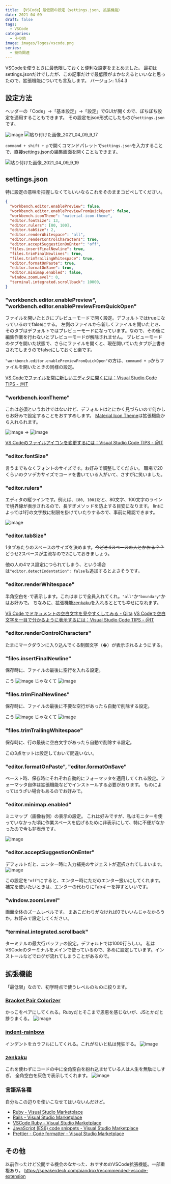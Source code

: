 ```yaml
---
title: 【VSCode】最低限の設定（settings.json, 拡張機能）
date: 2021-04-09
draft: false
tags:
  - VSCode
categories:
  - その他
image: images/logos/vscode.png
series:
  - 技術関連
---
```


VSCodeを使うときに最低限しておくと便利な設定をまとめました。
最初はsettings.jsonだけでしたが、この記事だけで最低限がまかなえるといいなと思ったので、拡張機能についても言及します。
バージョン: 1.54.3


## 設定方法

ヘッダーの「Code」→「基本設定」→「設定」でGUIが開くので、ぽちぽち設定を適用することもできます。
その設定をjson形式にしたものが`settings.json`です。

![image](https://user-images.githubusercontent.com/44717752/114111049-f774fe00-9913-11eb-8db5-34eea696601b.png)
![貼り付けた画像_2021_04_09_9_17](https://user-images.githubusercontent.com/44717752/114111225-75390980-9914-11eb-94bc-d5a56078210f.png)

`command + shift + p`で開くコマンドパレットで`settings.json`を入力することで、直接settings.jsonの編集画面を開くこともできます。

![貼り付けた画像_2021_04_09_9_19](https://user-images.githubusercontent.com/44717752/114111338-c9dc8480-9914-11eb-875c-ed5583c2d081.png)


## settings.json

特に設定の意味を把握しなくてもいいならこれをそのままコピペしてください。

```json:settings.json
{
  "workbench.editor.enablePreview": false,
  "workbench.editor.enablePreviewFromQuickOpen": false,
  "workbench.iconTheme": "material-icon-theme",
  "editor.fontSize": 13,
  "editor.rulers": [80, 100],
  "editor.tabSize": 2,
  "editor.renderWhitespace": "all",
  "editor.renderControlCharacters": true,
  "editor.acceptSuggestionOnEnter": "off",
  "files.insertFinalNewline": true,
  "files.trimFinalNewlines": true,
  "files.trimTrailingWhitespace": true,
  "editor.formatOnPaste": true,
  "editor.formatOnSave": true,
  "editor.minimap.enabled": false,
  "window.zoomLevel": 0,
  "terminal.integrated.scrollback": 10000,
}
```

### "workbench.editor.enablePreview", "workbench.editor.enablePreviewFromQuickOpen"

ファイルを開いたときにプレビューモードで開く設定。デフォルトではtrueになっているのでfalseにする。
左側のファイルから新しくファイルを開いたとき、そのタブはデフォルトではプレビューモードになっています。なので、その後に編集作業を行わないとプレビューモードが解除されません。
プレビューモードのタブを開いた状態で、さらにファイルを開くと、現在開いていたタブが上書きされてしまうのでfalseにしておくと楽です。

`"workbench.editor.enablePreviewFromQuickOpen"`の方は、`command + p`からファイルを開いたときの同様の設定。

[VS Codeでファイルを常に新しいエディタに開くには：Visual Studio Code TIPS \- ＠IT](https://www.atmarkit.co.jp/ait/articles/1806/15/news026.html)


### "workbench.iconTheme"

これは必須というわけではないけど、デフォルトはとにかく見づらいので何かしらお好みで設定することをおすすめします。
[Material Icon Theme](https://marketplace.visualstudio.com/items?itemName=PKief.material-icon-theme)は拡張機能から入れられます。

![image](https://user-images.githubusercontent.com/44717752/114112354-2b055780-9917-11eb-8a1f-b602063fb22c.png) → ![image](https://user-images.githubusercontent.com/44717752/114112297-0f01b600-9917-11eb-88c8-f070bc7a1191.png)

[VS Codeのファイルアイコンを変更するには：Visual Studio Code TIPS \- ＠IT](https://www.atmarkit.co.jp/ait/articles/1807/06/news025.html)


### "editor.fontSize"

言うまでもなくフォントのサイズです。お好みで調整してください。
職場で20くらいのクソデカサイズでコードを書いている人がいて、さすがに笑いました。


### "editor.rulers"

エディタの縦ラインです。例えば、`[80, 100]`だと、80文字、100文字のラインで境界線が表示されるので、長すぎメソッドを防止する目安になります。
lintによっては1行の文字数に制限を掛けていたりするので、事前に確認できます。

![image](https://user-images.githubusercontent.com/44717752/114113257-293c9380-9919-11eb-920a-4509661dc090.png)


### "editor.tabSize"

1タブあたりのスペースのサイズを決めます。~~今どき4スペースの人とかおる？？~~
どうせ2スペースが主流なので2にしておきましょう。

他の人の4マス設定につられてしまう、という場合は`"editor.detectIndentation": false`も追加するとよさそうです。


### "editor.renderWhitespace"

半角空白を`･`で表示します。これはまじで全員入れてくれ。`"all"`か`"boundary"`かはお好みで。
ちなみに、拡張機能[zenkaku](https://marketplace.visualstudio.com/items?itemName=mosapride.zenkaku)を入れるととても幸せになれます。

[VS Code でドキュメントの空白文字を見やすくしてみる \- Qiita](https://qiita.com/satokaz/items/cb45d82f6f8f1e24c0d6)
[VS Codeで空白文字を一目で分かるように表示するには：Visual Studio Code TIPS \- ＠IT](https://www.atmarkit.co.jp/ait/articles/1809/21/news024.html)


### "editor.renderControlCharacters"

たまにマークダウンに入り込んでくる制御文字（�）が表示されるようにする。


### "files.insertFinalNewline"

保存時に、ファイルの最後に空行を入れる設定。

こう ![image](https://user-images.githubusercontent.com/44717752/114114463-db755a80-991b-11eb-9c1d-9aced9a303d3.png) じゃなくて ![image](https://user-images.githubusercontent.com/44717752/114114441-d3b5b600-991b-11eb-8ef2-e6c334ad284b.png)

### "files.trimFinalNewlines"

保存時に、ファイルの最後に不要な空行があったら自動で削除する設定。

こう ![image](https://user-images.githubusercontent.com/44717752/114114545-08297200-991c-11eb-867e-f1caef360e30.png) じゃなくて ![image](https://user-images.githubusercontent.com/44717752/114114558-0c558f80-991c-11eb-9730-2d5bb81c48b9.png)


### "files.trimTrailingWhitespace"

保存時に、行の最後に空白文字があったら自動で削除する設定。

この3点セットは設定しておいて間違いない。


### "editor.formatOnPaste", "editor.formatOnSave"

ペースト時、保存時にそれぞれ自動的にフォーマッタを適用してくれる設定。フォーマッタ自体は拡張機能などでインストールする必要があります。
ものによってはうざい場合もあるのでお好みで。


### "editor.minimap.enabled"

ミニマップ（画像右側）の表示の設定。
これは好みですが、私はモニターを使っていなかった頃に作業スペースを広げるために非表示にして、特に不便がなかったので今も非表示です。

![image](https://user-images.githubusercontent.com/44717752/114115036-00b69880-991d-11eb-95c2-73b96491164f.png)


### "editor.acceptSuggestionOnEnter"

デフォルトだと、エンター時に入力補完のサジェストが選択されてしまいます。
![image](https://user-images.githubusercontent.com/44717752/114557068-428c6980-9ca4-11eb-854c-9c7c8d5ac768.png)

この設定を`"off"`にすると、エンター時にただのエンター扱いにしてくれます。
補完を使いたいときは、エンターの代わりにTabキーを押すといいです。


### "window.zoomLevel"

画面全体のズームレベルです。
まあこだわりがなければ0でいいんじゃなかろうか。お好みで設定してください。


### "terminal.integrated.scrollback"

ターミナルの最大行バッファの設定。デフォルトでは1000行らしい。
私はVSCodeのターミナルをメインで使っているので、多めに設定しています。インストールなどでログが流れてしまうことがあるので。


## 拡張機能

「最低限」なので、初学時点で使うレベルのものに絞ります。

### [Bracket Pair Colorizer](https://marketplace.visualstudio.com/items?itemName=CoenraadS.bracket-pair-colorizer)

かっこをペアにしてくれる。Rubyだとそこまで恩恵を感じないが、JSとかだと捗りまくる。
![image](https://user-images.githubusercontent.com/44717752/114136286-6cacf700-9945-11eb-8653-1d080d9e37db.png)


### [indent\-rainbow](https://marketplace.visualstudio.com/items?itemName=oderwat.indent-rainbow)

インデントをカラフルにしてくれる。これがないと私は発狂する。
![image](https://user-images.githubusercontent.com/44717752/114136222-530baf80-9945-11eb-902d-9d7fe6a2a9dc.png)


### [zenkaku](https://marketplace.visualstudio.com/items?itemName=mosapride.zenkaku)

これを使わずにコードの中に全角空白を紛れ込ませている人は人生を無駄にしすぎ。
全角空白を灰色で表示してくれます。
![image](https://user-images.githubusercontent.com/44717752/114138193-4046aa00-9948-11eb-9f6e-464354e17098.png)


### 言語系各種

自分もこの辺りを使いこなせてはいないんだけど。

- [Ruby \- Visual Studio Marketplace](https://marketplace.visualstudio.com/items?itemName=rebornix.Ruby)
- [Rails \- Visual Studio Marketplace](https://marketplace.visualstudio.com/items?itemName=bung87.rails)
- [VSCode Ruby \- Visual Studio Marketplace](https://marketplace.visualstudio.com/items?itemName=wingrunr21.vscode-ruby)
- [JavaScript \(ES6\) code snippets \- Visual Studio Marketplace](https://marketplace.visualstudio.com/items?itemName=xabikos.JavaScriptSnippets)
- [Prettier \- Code formatter \- Visual Studio Marketplace](https://marketplace.visualstudio.com/items?itemName=esbenp.prettier-vscode)


## その他

以前作ったけど公開する機会のなかった、おすすめのVSCode拡張機能。一部重複あり。
https://speakerdeck.com/aiandrox/recommended-vscode-extension
